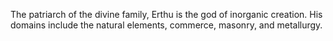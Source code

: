 The patriarch of the divine family, Erthu is the god of inorganic creation. 
His domains include the natural elements, commerce, masonry, and metallurgy.